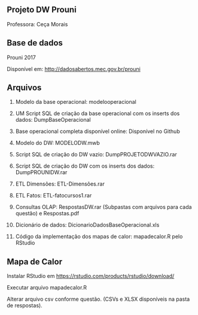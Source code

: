 ## Projeto DW Prouni
Professora: Ceça Morais

## Base de dados

Prouni 2017

Disponível em: http://dadosabertos.mec.gov.br/prouni

## Arquivos

1. Modelo da base operacional: modelooperacional

2. UM Script SQL de criação da base operacional com os inserts dos dados: DumpBaseOperacional

3. Base operacional completa disponível online: Disponível no Github

4. Modelo do DW: MODELODW.mwb

5. Script SQL de criação do DW vazio: DumpPROJETODWVAZIO.rar

6. Script SQL de criação do DW com os inserts dos dados: DumpPROUNIDW.rar

7. ETL Dimensões: ETL-Dimensões.rar

8. ETL Fatos: ETL-fatocursos1.rar

9. Consultas OLAP: RespostasDW.rar (Subpastas com arquivos para cada questão) e Respostas.pdf

10. Dicionário de dados: DicionarioDadosBaseOperacional.xls

11. Código da implementação dos mapas de calor: mapadecalor.R pelo RStudio 


## Mapa de Calor
Instalar RStudio em https://rstudio.com/products/rstudio/download/

Executar arquivo mapadecalor.R

Alterar arquivo csv conforme questão. (CSVs e XLSX disponíveis na pasta de respostas).
